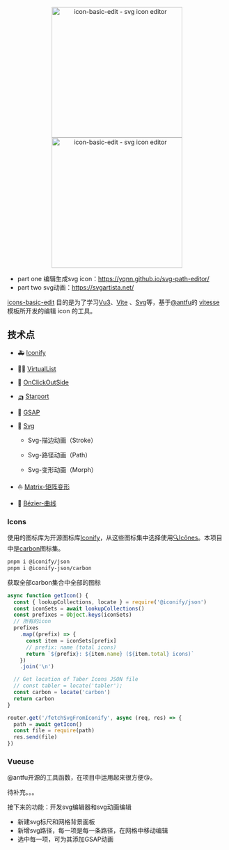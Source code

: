<p align='center'>
  <img src='https://cdn.jsdelivr.net/gh/pinky-pig/pic-bed/images20220816114227.png' alt='icon-basic-edit - svg icon editor' width='300'/>
  <img src='https://cdn.jsdelivr.net/gh/pinky-pig/pic-bed/images20220816114403.png' alt='icon-basic-edit - svg icon editor' width='300'/>
</p>

- part one 编辑生成svg icon：https://yqnn.github.io/svg-path-editor/
- part two svg动画：https://svgartista.net/


[icons-basic-edit](https://github.com/pinky-pig/icons-basic-edit.git) 目的是为了学习[Vu3](https://cn.vuejs.org/guide/introduction.html)、[Vite](https://vitejs.dev/) 、[Svg](https://developer.mozilla.org/zh-CN/docs/Web/SVG/Tutorial)等，基于[@antfu](https://github.com/antfu)的 [vitesse](https://github.com/antfu/vitesse) 模板所开发的编辑 icon 的工具。

## 技术点

- 🚑 [Iconify](https://iconify.design)

- 🐱‍🏍 [VirtualList](https://vueuse.org/core/usevirtuallist/#usevirtuallist)

- 🚛 [OnClickOutSide](https://vueuse.org/core/onclickoutside/#onclickoutside)

- 🛺 [Starport](https://github.com/antfu/vue-starport.git)

- 🚢 [GSAP](https://greensock.com/gsap/)

- 🚀 [Svg](https://developer.mozilla.org/zh-CN/docs/Web/SVG/Tutorial)

  - Svg-描边动画（Stroke）

  - Svg-路径动画（Path）

  - Svg-变形动画（Morph）

- ⛵ [Matrix-矩阵变形]()

- 🚟 [Bézier-曲线]()


### Icons
使用的图标库为开源图标库[Iconify](https://iconify.design)，从这些图标集中选择使用[🔍Icônes](https://icones.netlify.app/)。本项目中是[carbon](https://icones.netlify.app/collection/carbon)图标集。

```bash
pnpm i @iconify/json
pnpm i @iconify-json/carbon
```
获取全部carbon集合中全部的图标
```js
async function getIcon() {
  const { lookupCollections, locate } = require('@iconify/json')
  const iconSets = await lookupCollections()
  const prefixes = Object.keys(iconSets)
  // 所有的icon
  prefixes
    .map((prefix) => {
      const item = iconSets[prefix]
      // prefix: name (total icons)
      return `${prefix}: ${item.name} (${item.total} icons)`
    })
    .join('\n')

  // Get location of Taber Icons JSON file
  // const tabler = locate('tabler');
  const carbon = locate('carbon')
  return carbon
}

router.get('/fetchSvgFromIconify', async (req, res) => {
  path = await getIcon()
  const file = require(path)
  res.send(file)
})
```

### Vueuse
@antfu开源的工具函数，在项目中运用起来很方便😘。


待补充。。。

接下来的功能：开发svg编辑器和svg动画编辑
- 新建svg标尺和网格背景面板
- 新增svg路径，每一项是每一条路径，在网格中移动编辑
- 选中每一项，可为其添加GSAP动画
